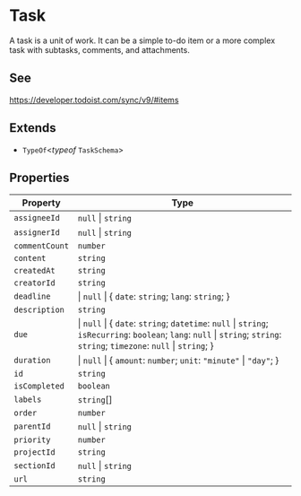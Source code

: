 # Task

A task is a unit of work. It can be a simple to-do item or a more complex task with subtasks, comments, and attachments.

## See

https://developer.todoist.com/sync/v9/#items

## Extends

- `TypeOf`\<*typeof* `TaskSchema`\>

## Properties

| Property | Type |
| ------ | ------ |
| <a id="assigneeid"></a> `assigneeId` | `null` \| `string` |
| <a id="assignerid"></a> `assignerId` | `null` \| `string` |
| <a id="commentcount"></a> `commentCount` | `number` |
| <a id="content"></a> `content` | `string` |
| <a id="createdat"></a> `createdAt` | `string` |
| <a id="creatorid"></a> `creatorId` | `string` |
| <a id="deadline"></a> `deadline` | \| `null` \| \{ `date`: `string`; `lang`: `string`; \} |
| <a id="description"></a> `description` | `string` |
| <a id="due"></a> `due` | \| `null` \| \{ `date`: `string`; `datetime`: `null` \| `string`; `isRecurring`: `boolean`; `lang`: `null` \| `string`; `string`: `string`; `timezone`: `null` \| `string`; \} |
| <a id="duration"></a> `duration` | \| `null` \| \{ `amount`: `number`; `unit`: `"minute"` \| `"day"`; \} |
| <a id="id"></a> `id` | `string` |
| <a id="iscompleted"></a> `isCompleted` | `boolean` |
| <a id="labels"></a> `labels` | `string`[] |
| <a id="order"></a> `order` | `number` |
| <a id="parentid"></a> `parentId` | `null` \| `string` |
| <a id="priority"></a> `priority` | `number` |
| <a id="projectid"></a> `projectId` | `string` |
| <a id="sectionid"></a> `sectionId` | `null` \| `string` |
| <a id="url"></a> `url` | `string` |
